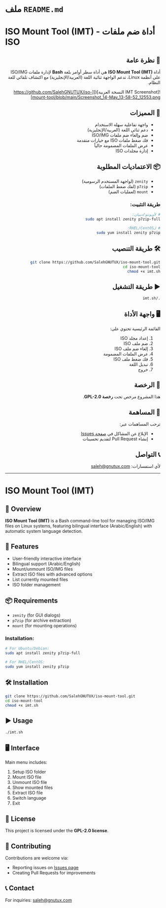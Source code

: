 # ملف `README.md`


# ISO Mount Tool (IMT) - أداة ضم ملفات ISO

<div dir="rtl">

## 🚀 نظرة عامة
أداة **ISO Mount Tool (IMT)** هي أداة سطر أوامر بلغة **Bash** لإدارة ملفات ISO/IMG على أنظمة Linux، تدعم الواجهة ثنائية اللغة (العربية/الإنجليزية) مع اكتشاف تلقائي للغة النظام.

![IMT Screenshot النسخة العربية]([[https://github.com/SalehGNUTUX/iso-mount-tool/blob/main/Screenshot_14-May_13-58-52_12553.png]

## 🌟 المميزات
- واجهة تفاعلية سهلة الاستخدام
- دعم ثنائي اللغة (العربية/الإنجليزية)
- ضم وإلغاء ضم ملفات ISO/IMG
- فك ضغط ملفات ISO مع خيارات متقدمة
- عرض الملفات المضمومة حالياً
- إدارة مجلدات ISO

## 📦 الاعتماديات المطلوبة
- `zenity` (لواجهة المستخدم الرسومية)
- `p7zip` (لفك ضغط الملفات)
- `mount` (لعمليات الضم)

### طريقة التثبيت:
```bash
# لأوبونتو/ديبيان:
sudo apt install zenity p7zip-full

# لـRHEL/CentOS:
sudo yum install zenity p7zip
```

## 🛠️ طريقة التنصيب
```bash
git clone https://github.com/SalehGNUTUX/iso-mount-tool.git
cd iso-mount-tool
chmod +x imt.sh
```

## ▶️ طريقة التشغيل
```bash
./imt.sh
```

## 🖥️ واجهة الأداة
القائمة الرئيسية تحتوي على:
1. إعداد مجلد ISO
2. ضم ملف ISO
3. إلغاء ضم ملف ISO
4. عرض الملفات المضمومة
5. فك ضغط ملف ISO
6. تبديل اللغة
0. خروج

## 📜 الرخصة
هذا المشروع مرخص تحت **رخصة GPL-2.0**.

## 🤝 المساهمة
ترحب المساهمات عبر:
- الإبلاغ عن المشاكل في [صفحة Issues](https://github.com/SalehGNUTUX/iso-mount-tool/issues)
- إنشاء Pull Request لتقديم تحسينات

## 📞 التواصل
لأي استفسارات: [saleh@gnutux.com](mailto:saleh@gnutux.com)

</div>

---

# ISO Mount Tool (IMT)

## 🚀 Overview
**ISO Mount Tool (IMT)** is a Bash command-line tool for managing ISO/IMG files on Linux systems, featuring bilingual interface (Arabic/English) with automatic system language detection.

## 🌟 Features
- User-friendly interactive interface
- Bilingual support (Arabic/English)
- Mount/unmount ISO/IMG files
- Extract ISO files with advanced options
- List currently mounted files
- ISO folder management

## 📦 Requirements
- `zenity` (for GUI dialogs)
- `p7zip` (for archive extraction)
- `mount` (for mounting operations)

### Installation:
```bash
# For Ubuntu/Debian:
sudo apt install zenity p7zip-full

# For RHEL/CentOS:
sudo yum install zenity p7zip
```

## 🛠️ Installation
```bash
git clone https://github.com/SalehGNUTUX/iso-mount-tool.git
cd iso-mount-tool
chmod +x imt.sh
```

## ▶️ Usage
```bash
./imt.sh
```

## 🖥️ Interface
Main menu includes:
1. Setup ISO folder
2. Mount ISO file
3. Unmount ISO file
4. Show mounted files
5. Extract ISO file
6. Switch language
0. Exit

## 📜 License
This project is licensed under the **GPL-2.0 license**.

## 🤝 Contributing
Contributions are welcome via:
- Reporting issues on [Issues page](https://github.com/SalehGNUTUX/iso-mount-tool/issues)
- Creating Pull Requests for improvements

## 📞 Contact
For inquiries: [saleh@gnutux.com](mailto:saleh@gnutux.com)
```
